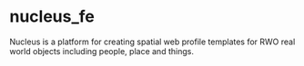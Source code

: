 # nucleus_fe
Nucleus is a platform for creating spatial web profile templates for RWO real world objects including people, place and things.


